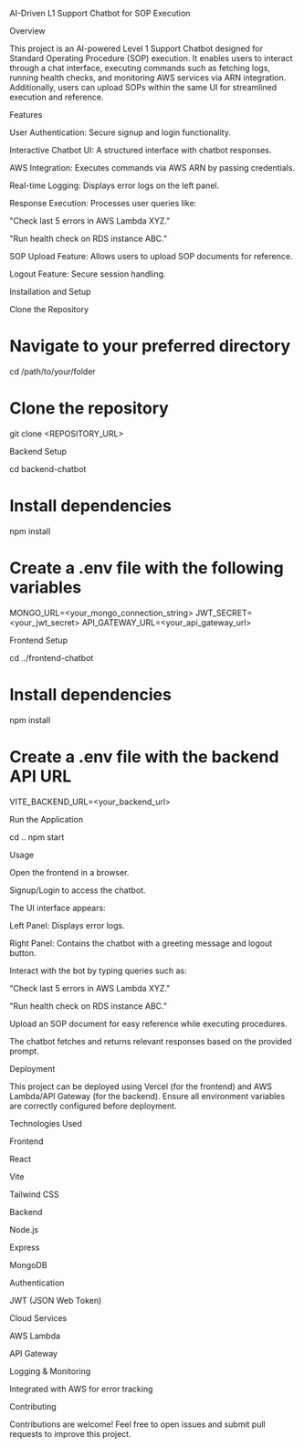 AI-Driven L1 Support Chatbot for SOP Execution

Overview

This project is an AI-powered Level 1 Support Chatbot designed for Standard Operating Procedure (SOP) execution. It enables users to interact through a chat interface, executing commands such as fetching logs, running health checks, and monitoring AWS services via ARN integration. Additionally, users can upload SOPs within the same UI for streamlined execution and reference.

Features

User Authentication: Secure signup and login functionality.

Interactive Chatbot UI: A structured interface with chatbot responses.

AWS Integration: Executes commands via AWS ARN by passing credentials.

Real-time Logging: Displays error logs on the left panel.

Response Execution: Processes user queries like:

"Check last 5 errors in AWS Lambda XYZ."

"Run health check on RDS instance ABC."

SOP Upload Feature: Allows users to upload SOP documents for reference.

Logout Feature: Secure session handling.

Installation and Setup

Clone the Repository

# Navigate to your preferred directory
cd /path/to/your/folder

# Clone the repository
git clone <REPOSITORY_URL>

Backend Setup

cd backend-chatbot

# Install dependencies
npm install

# Create a .env file with the following variables
MONGO_URL=<your_mongo_connection_string>
JWT_SECRET=<your_jwt_secret>
API_GATEWAY_URL=<your_api_gateway_url>

Frontend Setup

cd ../frontend-chatbot

# Install dependencies
npm install

# Create a .env file with the backend API URL
VITE_BACKEND_URL=<your_backend_url>

Run the Application

cd ..
npm start

Usage

Open the frontend in a browser.

Signup/Login to access the chatbot.

The UI interface appears:

Left Panel: Displays error logs.

Right Panel: Contains the chatbot with a greeting message and logout button.

Interact with the bot by typing queries such as:

"Check last 5 errors in AWS Lambda XYZ."

"Run health check on RDS instance ABC."

Upload an SOP document for easy reference while executing procedures.

The chatbot fetches and returns relevant responses based on the provided prompt.

Deployment

This project can be deployed using Vercel (for the frontend) and AWS Lambda/API Gateway (for the backend). Ensure all environment variables are correctly configured before deployment.

Technologies Used

Frontend

React

Vite

Tailwind CSS

Backend

Node.js

Express

MongoDB

Authentication

JWT (JSON Web Token)

Cloud Services

AWS Lambda

API Gateway

Logging & Monitoring

Integrated with AWS for error tracking

Contributing

Contributions are welcome! Feel free to open issues and submit pull requests to improve this project.

